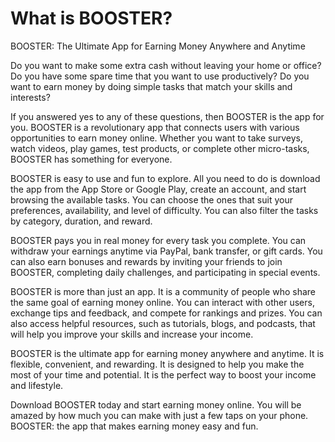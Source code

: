 # What is BOOSTER?
BOOSTER: The Ultimate App for Earning Money Anywhere and Anytime

Do you want to make some extra cash without leaving your home or office? Do you have some spare time that you want to use productively? Do you want to earn money by doing simple tasks that match your skills and interests?

If you answered yes to any of these questions, then BOOSTER is the app for you. BOOSTER is a revolutionary app that connects users with various opportunities to earn money online. Whether you want to take surveys, watch videos, play games, test products, or complete other micro-tasks, BOOSTER has something for everyone.

BOOSTER is easy to use and fun to explore. All you need to do is download the app from the App Store or Google Play, create an account, and start browsing the available tasks. You can choose the ones that suit your preferences, availability, and level of difficulty. You can also filter the tasks by category, duration, and reward.

BOOSTER pays you in real money for every task you complete. You can withdraw your earnings anytime via PayPal, bank transfer, or gift cards. You can also earn bonuses and rewards by inviting your friends to join BOOSTER, completing daily challenges, and participating in special events.

BOOSTER is more than just an app. It is a community of people who share the same goal of earning money online. You can interact with other users, exchange tips and feedback, and compete for rankings and prizes. You can also access helpful resources, such as tutorials, blogs, and podcasts, that will help you improve your skills and increase your income.

BOOSTER is the ultimate app for earning money anywhere and anytime. It is flexible, convenient, and rewarding. It is designed to help you make the most of your time and potential. It is the perfect way to boost your income and lifestyle.

Download BOOSTER today and start earning money online. You will be amazed by how much you can make with just a few taps on your phone. BOOSTER: the app that makes earning money easy and fun.

